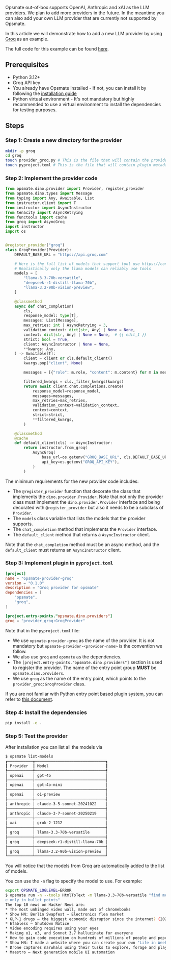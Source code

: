 Opsmate out-of-box supports OpenAI, Anthropic and xAI as the LLM providers. We plan to add more providers in the future. In the meantime you can also add your own LLM provider that are currently not supported by Opsmate.

In this article we will demonstrate how to add a new LLM provider by using [Groq](https://groq.com) as an example.

The full code for this example can be found [here](https://github.com/opsmate/opsmate/tree/main/examples/providers/groq).

## Prerequisites

- Python 3.12+
- Groq API key
- You already have Opsmate installed - If not, you can install it by following the [installation guide](../index.md#getting-started)
- Python virtual environment - It's not mandatory but highly recommended to use a virtual environment to install the dependencies for testing purposes.

## Steps

### Step 1: Create a new directory for the provider

```bash
mkdir -p groq
cd groq
touch provider_groq.py # This is the file that will contain the provider code
touch pyproject.toml # This is the file that will contain plugin metadata
```

### Step 2: Implement the provider code

```python
from opsmate.dino.provider import Provider, register_provider
from opsmate.dino.types import Message
from typing import Any, Awaitable, List
from instructor.client import T
from instructor import AsyncInstructor
from tenacity import AsyncRetrying
from functools import cache
from groq import AsyncGroq
import instructor
import os


@register_provider("groq")
class GroqProvider(Provider):
    DEFAULT_BASE_URL = "https://api.groq.com"

    # Here is the full list of models that support tool use https://console.groq.com/docs/tool-use
    # Realistically only the llama models can reliably use tools
    models = [
        "llama-3.3-70b-versatile",
        "deepseek-r1-distill-llama-70b",
        "llama-3.2-90b-vision-preview",
    ]

    @classmethod
    async def chat_completion(
        cls,
        response_model: type[T],
        messages: List[Message],
        max_retries: int | AsyncRetrying = 3,
        validation_context: dict[str, Any] | None = None,
        context: dict[str, Any] | None = None,  # {{ edit_1 }}
        strict: bool = True,
        client: AsyncInstructor | None = None,
        **kwargs: Any,
    ) -> Awaitable[T]:
        client = client or cls.default_client()
        kwargs.pop("client", None)

        messages = [{"role": m.role, "content": m.content} for m in messages]

        filtered_kwargs = cls._filter_kwargs(kwargs)
        return await client.chat.completions.create(
            response_model=response_model,
            messages=messages,
            max_retries=max_retries,
            validation_context=validation_context,
            context=context,
            strict=strict,
            **filtered_kwargs,
        )

    @classmethod
    @cache
    def default_client(cls) -> AsyncInstructor:
        return instructor.from_groq(
            AsyncGroq(
                base_url=os.getenv("GROQ_BASE_URL", cls.DEFAULT_BASE_URL),
                api_key=os.getenv("GROQ_API_KEY"),
            )
        )
```

The minimum requirements for the new provider code includes:

- The `@register_provider` function that decorate the class that implements the `dino.provider.Provider`. Note that not only the provider class must implement the `dino.provider.Provider` interface and being decorated with `@register_provider` but also it needs to be a subclass of `Provider`.
- The `models` class variable that lists the models that the provider supports.
- The `chat_completion` method that implements the `Provider` interface.
- The `default_client` method that returns a `AsyncInstructor` client.

Note that the `chat_completion` method must be an async method, and the `default_client` must returns an `AsyncInstructor` client.

### Step 3: Implement plugin in `pyproject.toml`

```toml
[project]
name = "opsmate-provider-groq"
version = "0.1.0"
description = "Groq provider for opsmate"
dependencies = [
    "opsmate",
    "groq",
]

[project.entry-points."opsmate.dino.providers"]
groq = "provider_groq:GroqProvider"
```

Note that in the `pyproject.toml` file:

- We use `opsmate-provider-groq` as the name of the provider. It is not mandatory but `opsmate-provider-<provider-name>` is the convention we follow.
- We also use `groq` and `opsmate` as the dependencies.
- The `[project.entry-points."opsmate.dino.providers"]` section is used to register the provider. The name of the entry point group **MUST** be `opsmate.dino.providers`.
- We use `groq` as the name of the entry point, which points to the `provider_groq:GroqProvider` class.

If you are not familar with Python entry point based plugin system, you can refer to [this document](https://setuptools.pypa.io/en/latest/userguide/entry_point.html#entry-points-for-plugins).

### Step 4: Install the dependencies

```bash
pip install -e .
```

### Step 5: Test the provider

After installation you can list all the models via

```bash
$ opsmate list-models
┏━━━━━━━━━━━┳━━━━━━━━━━━━━━━━━━━━━━━━━━━━━━━┓
┃ Provider  ┃ Model                         ┃
┡━━━━━━━━━━━╇━━━━━━━━━━━━━━━━━━━━━━━━━━━━━━━┩
│ openai    │ gpt-4o                        │
├───────────┼───────────────────────────────┤
│ openai    │ gpt-4o-mini                   │
├───────────┼───────────────────────────────┤
│ openai    │ o1-preview                    │
├───────────┼───────────────────────────────┤
│ anthropic │ claude-3-5-sonnet-20241022    │
├───────────┼───────────────────────────────┤
│ anthropic │ claude-3-7-sonnet-20250219    │
├───────────┼───────────────────────────────┤
│ xai       │ grok-2-1212                   │
├───────────┼───────────────────────────────┤
│ groq      │ llama-3.3-70b-versatile       │
├───────────┼───────────────────────────────┤
│ groq      │ deepseek-r1-distill-llama-70b │
├───────────┼───────────────────────────────┤
│ groq      │ llama-3.2-90b-vision-preview  │
└───────────┴───────────────────────────────┘
```

You will notice that the models from Groq are automatically added to the list of models.

You can use the `-m` flag to specify the model to use. For example:

```bash
export OPSMATE_LOGLEVEL=ERROR
$ opsmate run -n --tools HtmlToText -m llama-3.3-70b-versatile "find me top 10 news on the hacker news, titl
e only in bullet points"
The top 10 news on Hacker News are:
* The most unhinged video wall, made out of Chromebooks
* Show HN: Berlin Swapfest – Electronics flea market
* GLP-1 drugs – the biggest economic disruptor since the internet? (2024)
* Efabless – Shutdown Notice
* Video encoding requires using your eyes
* Making o1, o3, and Sonnet 3.7 hallucinate for everyone
* How to gain code execution on hundreds of millions of people and popular apps
* Show HN: I made a website where you can create your own "Life in Weeks" timeline
* Drone captures narwhals using their tusks to explore, forage and play
* Maestro – Next generation mobile UI automation
```
